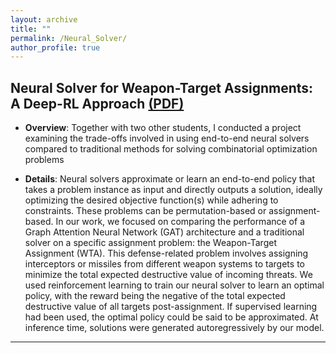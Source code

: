 ```yaml
---
layout: archive
title: ""
permalink: /Neural_Solver/
author_profile: true
---
```



## Neural Solver for Weapon-Target Assignments: A Deep-RL Approach [(PDF)](https://o2-ch4.github.io/files/WTA_Report.pdf) 

- **Overview**: Together with two other students, I conducted a project examining the trade-offs involved in using end-to-end neural solvers compared to traditional methods for solving combinatorial optimization problems

- **Details**: Neural solvers approximate or learn an end-to-end policy that takes a problem instance as input and directly outputs a solution, ideally optimizing the desired objective function(s) while adhering to constraints. These problems can be permutation-based or assignment-based. In our work, we focused on comparing the performance of a Graph Attention Neural Network (GAT) architecture and a traditional solver on a specific assignment problem: the Weapon-Target Assignment (WTA). This defense-related problem involves assigning interceptors or missiles from different weapon systems to targets to minimize the total expected destructive value of incoming threats. We used reinforcement learning to train our neural solver to learn an optimal policy, with the reward being the negative of the total expected destructive value of all targets post-assignment. If supervised learning had been used, the optimal policy could be said to be approximated. At inference time, solutions were generated autoregressively by our model.


---



